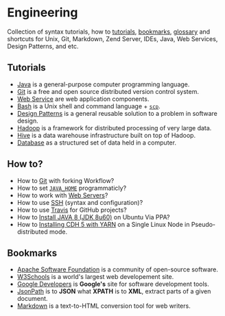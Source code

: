 # Engineering

Collection of syntax tutorials, how to [tutorials](https://github.com/valerysamovich/engineering/blob/master/README.md#tutorials), [bookmarks](https://github.com/valerysamovich/engineering/blob/master/README.md#bookmarks), [glossary](https://github.com/valerysamovich/engineering/blob/master/docs/tutorials/glossary.md) and shortcuts for Unix, Git, Markdown, Zend Server, IDEs, Java, Web Services, Design Patterns, and etc.

## Tutorials

- [Java](https://github.com/valerysamovich/engineering/blob/master/docs/tutorials/java-tutorial.md) is a general-purpose computer programming language.
- [Git](https://github.com/valerysamovich/engineering/blob/master/docs/tutorials/git.md) is a free and open source distributed version control system.
- [Web Service](https://github.com/valerysamovich/engineering/blob/master/docs/tutorials/web-services.md) are web application components.
- [Bash](https://github.com/valerysamovich/engineering/blob/master/docs/tutorials/bash.md) is a Unix shell and command language + [`scp`](https://github.com/valerysamovich/engineering/blob/master/docs/tutorials/bash.md#scp).
- [Design Patterns](https://github.com/valerysamovich/engineering/blob/master/docs/tutorials/design-patterns.md) is a general reusable solution to a problem in software design.
- [Hadoop](https://github.com/valerysamovich/engineering/blob/master/docs/tutorials/hadoop.md) is a framework for distributed processing of very large data.
- [Hive](https://github.com/valerysamovich/engineering/blob/master/docs/tutorials/hive.md) is a data warehouse infrastructure built on top of Hadoop.
- [Database](https://github.com/valerysamovich/engineering/blob/master/docs/tutorials/database.md) as a structured set of data held in a computer.

## How to?

- How to [Git](https://github.com/valerysamovich/engineering/blob/master/docs/how/git.md) with forking Workflow?
- How to set [`JAVA_HOME`](https://github.com/valerysamovich/engineering/blob/master/docs/how/java.md) programmaticly?
- How to work with [Web Servers](https://github.com/valerysamovich/engineering/blob/master/docs/how/servers.md)?
- How to use [SSH](https://github.com/valerysamovich/engineering/blob/master/docs/how/ssh.md) (syntax and configuration)?
- How to use [Travis](http://www.codeaffine.com/2014/09/01/travis-continuous-integration-for-github-projects/) for GitHub projects?
- How to [Install JAVA 8 (JDK 8u60)](http://tecadmin.net/install-oracle-java-8-jdk-8-ubuntu-via-ppa/) on Ubuntu Via PPA?
- How to [Installing CDH 5 with YARN](http://www.cloudera.com/content/cloudera/en/documentation/core/latest/topics/cdh_qs_yarn_pseudo.html) on a Single Linux Node in Pseudo-distributed mode.

## Bookmarks

- [Apache Software Foundation](http://www.apache.org/) is a community of open-source software.
- [W3Schools](http://www.w3schools.com/) is a world's largest web developement site.
- [Google Developers](https://developers.google.com/) is **Google's** site for software development tools.
- [JsonPath](https://code.google.com/p/json-path/) is to **JSON** what **XPATH** is to **XML**, extract parts of a given document.
- [Markdown](http://daringfireball.net/projects/markdown/) is a text-to-HTML conversion tool for web writers.




